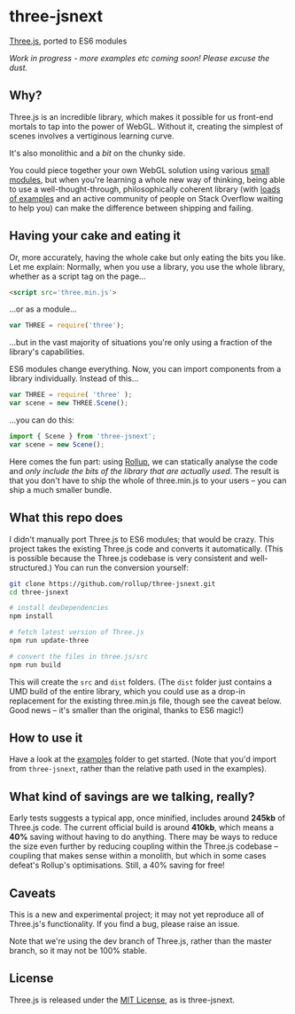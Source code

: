 # three-jsnext

[Three.js](http://threejs.org/), ported to ES6 modules

*Work in progress - more examples etc coming soon! Please excuse the dust.*


## Why?

Three.js is an incredible library, which makes it possible for us front-end mortals to tap into the power of WebGL. Without it, creating the simplest of scenes involves a vertiginous learning curve.

It's also monolithic and a *bit* on the chunky side.

You could piece together your own WebGL solution using various [small modules](https://medium.com/@Rich_Harris/small-modules-it-s-not-quite-that-simple-3ca532d65de4), but when you're learning a whole new way of thinking, being able to use a well-thought-through, philosophically coherent library (with [loads of examples](http://threejs.org/examples/) and an active community of people on Stack Overflow waiting to help you) can make the difference between shipping and failing.


## Having your cake and eating it

Or, more accurately, having the whole cake but only eating the bits you like. Let me explain: Normally, when you use a library, you use the whole library, whether as a script tag on the page...

```html
<script src='three.min.js'>
```

...or as a module...

```js
var THREE = require('three');
```

...but in the vast majority of situations you're only using a fraction of the library's capabilities.

ES6 modules change everything. Now, you can import components from a library individually. Instead of this...

```js
var THREE = require( 'three' );
var scene = new THREE.Scene();
```

...you can do this:

```js
import { Scene } from 'three-jsnext';
var scene = new Scene();
```

Here comes the fun part: using [Rollup](https://github.com/rollup/rollup), we can statically analyse the code and *only include the bits of the library that are actually used*. The result is that you don't have to ship the whole of three.min.js to your users – you can ship a much smaller bundle.


## What this repo does

I didn't manually port Three.js to ES6 modules; that would be crazy. This project takes the existing Three.js code and converts it automatically. (This is possible because the Three.js codebase is very consistent and well-structured.) You can run the conversion yourself:

```bash
git clone https://github.com/rollup/three-jsnext.git
cd three-jsnext

# install devDependencies
npm install

# fetch latest version of Three.js
npm run update-three

# convert the files in three.js/src
npm run build
```

This will create the `src` and `dist` folders. (The `dist` folder just contains a UMD build of the entire library, which you could use as a drop-in replacement for the existing three.min.js file, though see the caveat below. Good news – it's smaller than the original, thanks to ES6 magic!)


## How to use it

Have a look at the [examples](https://github.com/rollup/three-jsnext/tree/master/examples) folder to get started. (Note that you'd import from `three-jsnext`, rather than the relative path used in the examples).


## What kind of savings are we talking, really?

Early tests suggests a typical app, once minified, includes around **245kb** of Three.js code. The current official build is around **410kb**, which means a **40%** saving without having to do anything. There may be ways to reduce the size even further by reducing coupling within the Three.js codebase – coupling that makes sense within a monolith, but which in some cases defeat's Rollup's optimisations. Still, a 40% saving for free!


## Caveats

This is a new and experimental project; it may not yet reproduce all of Three.js's functionality. If you find a bug, please raise an issue.

Note that we're using the dev branch of Three.js, rather than the master branch, so it may not be 100% stable.


## License

Three.js is released under the [MIT License](https://github.com/mrdoob/three.js/blob/master/LICENSE), as is three-jsnext.
